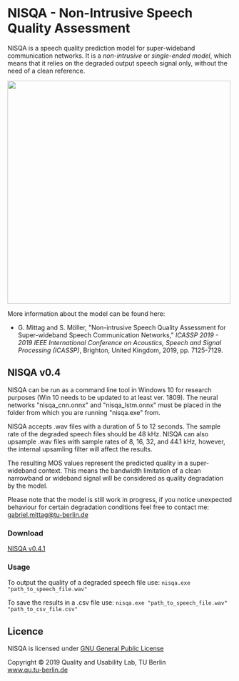 
# NISQA - Non-Intrusive Speech Quality Assessment
NISQA is a speech quality prediction model for super-wideband communication networks. It is a *non-intrusive* or *single-ended model*, which means that it relies on the degraded output speech signal only, without the need of a clean reference. 


<img src="https://github.com/gabrielmittag/NISQA/blob/master/model.png" width="500">


More information about the model can be found here:

 - G. Mittag and S. Möller, "Non-intrusive Speech Quality Assessment for Super-wideband Speech Communication Networks," *ICASSP 2019 - 2019 IEEE International Conference on Acoustics, Speech and Signal Processing (ICASSP)*, Brighton, United Kingdom, 2019, pp. 7125-7129.

## NISQA v0.4
NISQA can be run as a command line tool in Windows 10 for research purposes (Win 10 needs to be updated to at least ver. 1809). The neural networks "nisqa_cnn.onnx" and "nisqa_lstm.onnx" must be placed in the folder from which you are running "nisqa.exe" from.

NISQA accepts .wav files with a duration of 5 to 12 seconds. The sample rate of the degraded speech files should be 48 kHz. NISQA can also upsample .wav files with sample rates of 8, 16, 32, and 44.1 kHz, however, the internal upsamling filter will affect the results.

The resulting MOS values represent the predicted quality in a super-wideband context. This means the bandwidth limitation of a clean narrowband or wideband signal will be considered as quality degradation by the model.

Please note that the model is still work in progress, if you notice unexpected behaviour for certain degradation conditions feel free to contact me: gabriel.mittag@tu-berlin.de

### Download
[NISQA v0.4.1](https://github.com/gabrielmittag/NISQA/releases/download/v0.4.1/nisqa.zip)

### Usage
To output the quality of a degraded speech file use: `nisqa.exe "path_to_speech_file.wav"`

To save the results in a .csv file use: `nisqa.exe "path_to_speech_file.wav" "path_to_csv_file.csv"`

## Licence
NISQA is licensed under [GNU General Public License](https://github.com/gabrielmittag/NISQA/blob/master/LICENSE)


Copyright © 2019 Quality and Usability Lab, TU Berlin  
www.qu.tu-berlin.de

